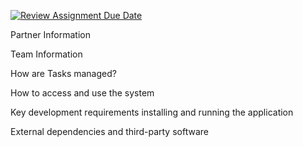 [![Review Assignment Due Date](https://classroom.github.com/assets/deadline-readme-button-24ddc0f5d75046c5622901739e7c5dd533143b0c8e959d652212380cedb1ea36.svg)](https://classroom.github.com/a/u3U9Ll19)

Partner Information

Team Information

How are Tasks managed?

How to access and use the system

Key development requirements installing and running the application

External dependencies and third-party software
